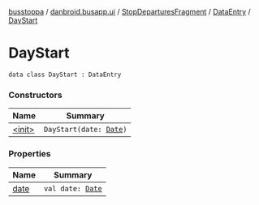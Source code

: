 [busstoppa](../../../../index.md) / [danbroid.busapp.ui](../../../index.md) / [StopDeparturesFragment](../../index.md) / [DataEntry](../index.md) / [DayStart](./index.md)

# DayStart

`data class DayStart : DataEntry`

### Constructors

| Name | Summary |
|---|---|
| [&lt;init&gt;](-init-.md) | `DayStart(date: `[`Date`](https://docs.oracle.com/javase/8/docs/api/java/util/Date.html)`)` |

### Properties

| Name | Summary |
|---|---|
| [date](date.md) | `val date: `[`Date`](https://docs.oracle.com/javase/8/docs/api/java/util/Date.html) |
